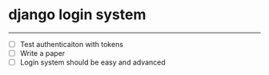 # django login system
----
- [ ] Test authenticaiton with tokens
- [ ] Write a paper
- [ ] Login system should be easy and advanced 